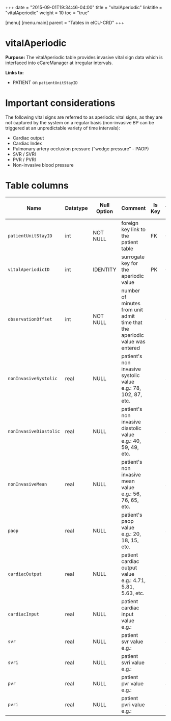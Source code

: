 +++
date = "2015-09-01T19:34:46-04:00"
title = "vitalAperiodic"
linktitle = "vitalAperiodic"
weight = 10
toc = "true"

[menu]
  [menu.main]
    parent = "Tables in eICU-CRD"
+++

# vitalAperiodic

**Purpose:**
The vitalAperiodic table provides invasive vital sign data which is interfaced into eCareManager at irregular intervals.

**Links to:**

* PATIENT on `patientUnitStayID`

# Important considerations

The following vital signs are referred to as aperiodic vital signs, as they are not captured by the system on a regular basis (non-invasive BP can be triggered at an unpredictable variety of time intervals):

- Cardiac output
- Cardiac Index
- Pulmonary artery occlusion pressure (“wedge pressure” - PAOP)
- SVR / SVRI
- PVR / PVRI
- Non-invasive blood pressure


# Table columns

Name | Datatype | Null Option | Comment | Is Key | Stored Transformed Created
---- | ---- | ---- | ---- | ---- | ----
`patientUnitStayID` | int | NOT NULL | foreign key link to the patient table | FK | C
`vitalAperiodicID` | int | IDENTITY | surrogate key for the aperiodic value | PK | C
`observationOffset` | int | NOT NULL | number of minutes from unit admit time that the aperiodic value was entered |  | C
`nonInvasiveSystolic` | real | NULL | patient's non invasive systolic value e.g.: 78, 102, 87, etc. |  | S
`nonInvasiveDiastolic` | real | NULL | patient's non invasive diastolic value e.g.: 40, 59, 49, etc. |  | S
`nonInvasiveMean` | real | NULL | patient's non invasive mean value e.g.: 56, 76, 65, etc. |  | S
`paop` | real | NULL | patient's paop value e.g.: 20, 18, 15, etc. |  | S
`cardiacOutput` | real | NULL | patient cardiac output value e.g.: 4.71, 5.81, 5.63, etc. |  | S
`cardiacInput` | real | NULL | patient cardiac input value e.g.: |  | S
`svr` | real | NULL | patient svr value e.g.: |  | S
`svri` | real | NULL | patient svri value e.g.: |  | S
`pvr` | real | NULL | patient pvr value e.g.: |  | S
`pvri` | real | NULL | patient pvri value e.g.: |  | S

<!-- # Detailed description

* To follow. -->
